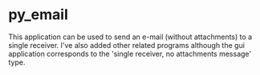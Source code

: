 # py_email
This application can be used to send an e-mail (without attachments) to a single receiver. 
I've also added other related programs although the gui application corresponds to the 'single receiver, no attachments message' type.
